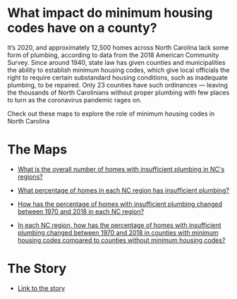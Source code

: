 # What impact do minimum housing codes have on a county?

It’s 2020, and approximately 12,500 homes across North Carolina lack some form of plumbing, according to data from the 2018 American Community Survey. Since around 1940, state law has given counties and municipalities the ability to establish minimum housing codes, which give local officials the right to require certain substandard housing conditions, such as inadequate plumbing, to be repaired. Only 23 counties have such ordinances — leaving the thousands of North Carolinians without proper plumbing with few places to turn as the coronavirus pandemic rages on.

Check out these maps to explore the role of minimum housing codes in North Carolina

# The Maps

- [What is the overall number of homes with insufficient plumbing in NC's regions?](https://taylorbuck.github.io/taylorbuck.github.io/OverallNumber.html)

- [What percentage of homes in each NC region has insufficient plumbing?](https://taylorbuck.github.io/taylorbuck.github.io/PctInsufficient.html)

- [How has the percentage of homes with insufficient plumbing changed between 1970 and 2018 in each NC region?](https://taylorbuck.github.io/taylorbuck.github.io/PctChange.html)

- [In each NC region, how has the percentage of homes with insufficient plumbing changed between 1970 and 2018 in counties with minimum housing codes compared to counties without minimum housing codes?](https://taylorbuck.github.io/taylorbuck.github.io/PlumbingMaps.html)

# The Story

- [Link to the story](https://docs.google.com/document/d/1ESdy1cCQgn5ShrbhkNq5X0xdeHYv6pgCjXuqtt21WFs/edit?usp=sharing&usp=embed_facebook)
